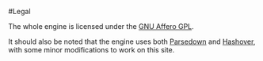 #Legal

The whole engine is licensed under the [GNU Affero GPL](//www.gnu.org/licenses/agpl-3.0.html).

It should also be noted that the engine uses both [Parsedown](//parsedown.org) and 
[Hashover](//tildehash.com/?page=hashover), with some minor modifications
to work on this site.
